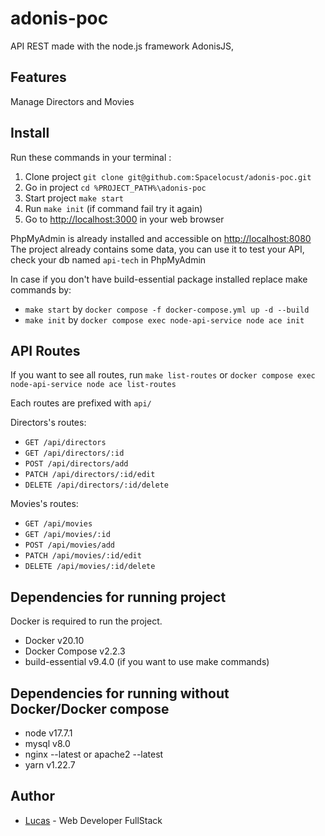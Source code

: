 # adonis-poc
API REST made with the node.js framework AdonisJS,

## Features

Manage Directors and Movies

## Install

Run these commands in your terminal :

1. Clone project `git clone git@github.com:Spacelocust/adonis-poc.git`
2. Go in project `cd %PROJECT_PATH%\adonis-poc`
3. Start project `make start`
4. Run `make init` (if command fail try it again)
5. Go to [http://localhost:3000](http://localhost:3000) in your web browser

PhpMyAdmin is already installed and accessible on [http://localhost:8080](http://localhost:8080)
The project already contains some data, you can use it to test your API, check your db named `api-tech` in PhpMyAdmin

In case if you don't have build-essential package installed
replace make commands by:

- `make start` by `docker compose -f docker-compose.yml up -d --build`
- `make init` by `docker compose exec node-api-service node ace init`

## API Routes

If you want to see all routes, run `make list-routes` or `docker compose exec node-api-service node ace list-routes`

Each routes are prefixed with `api/`

Directors's routes:
- `GET /api/directors`
- `GET /api/directors/:id`
- `POST /api/directors/add`
- `PATCH /api/directors/:id/edit`
- `DELETE /api/directors/:id/delete`

Movies's routes:
- `GET /api/movies`
- `GET /api/movies/:id`
- `POST /api/movies/add`
- `PATCH /api/movies/:id/edit`
- `DELETE /api/movies/:id/delete`


## Dependencies for running project
Docker is required to run the project.
- Docker v20.10
- Docker Compose v2.2.3
- build-essential v9.4.0 (if you want to use make commands)

## Dependencies for running without Docker/Docker compose
- node v17.7.1
- mysql v8.0
- nginx --latest or apache2 --latest
- yarn v1.22.7

## Author

- [Lucas](https://github.com/Spacelocust/) - Web Developer FullStack
